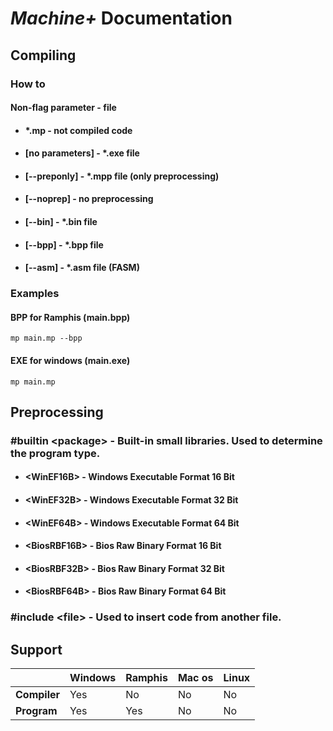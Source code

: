 # _Machine+_  Documentation
## Compiling
### How to
#### Non-flag parameter - file

* #### *.mp - not compiled code
* #### [no parameters] - *.exe file
* #### [--preponly] - *.mpp file (only preprocessing)
* #### [--noprep] - no preprocessing
* #### [--bin] - *.bin file
* #### [--bpp] - *.bpp file
* #### [--asm] - *.asm file (FASM)

### Examples

#### BPP for Ramphis (main.bpp)

```commandline
mp main.mp --bpp 
```

#### EXE for windows (main.exe)

```commandline
mp main.mp 
```

## Preprocessing
### #builtin \<package\> - Built-in small libraries. Used to determine the program type.
* #### \<WinEF16B\> - Windows Executable Format 16 Bit
* #### \<WinEF32B\> - Windows Executable Format 32 Bit
* #### \<WinEF64B\> - Windows Executable Format 64 Bit
* #### \<BiosRBF16B\> - Bios Raw Binary Format 16 Bit
* #### \<BiosRBF32B\> - Bios Raw Binary Format 32 Bit
* #### \<BiosRBF64B\> - Bios Raw Binary Format 64 Bit

### #include \<file\> - Used to insert code from another file.

## Support
|              | Windows | Ramphis | Mac os | Linux |
|:-------------|:--------|:--------|:-------|:------|
| **Compiler** | Yes     | No      | No     | No    |
| **Program**  | Yes     | Yes     | No     | No    |   